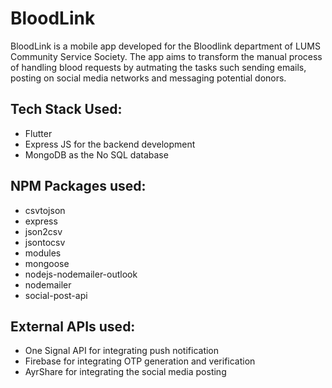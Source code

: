 # BloodLink
BloodLink is a mobile app developed for the Bloodlink department of LUMS Community Service Society. The app aims to transform the manual process of handling blood requests by autmating the tasks such sending emails, posting on social media networks and messaging potential donors. 

## Tech Stack Used:
- Flutter
- Express JS for the backend development
- MongoDB as the No SQL database

## NPM Packages used:
- csvtojson
- express
- json2csv  
- jsontocsv
- modules
- mongoose
- nodejs-nodemailer-outlook
- nodemailer
- social-post-api

## External APIs used:
- One Signal API for integrating push notification
- Firebase for integrating OTP generation and verification
- AyrShare for integrating the social media posting
